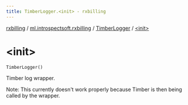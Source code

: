 ```yaml
---
title: TimberLogger.<init> - rxbilling
---
```


[rxbilling](../../index.html) / [ml.introspectsoft.rxbilling](../index.html) / [TimberLogger](index.html) / [&lt;init&gt;](./-init-.html)

# &lt;init&gt;

`TimberLogger()`

Timber log wrapper.

Note: This currently doesn't work properly because Timber is then being called by the wrapper.

